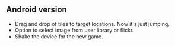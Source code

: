 Android version
---------------
- Drag and drop of tiles to target locations. Now it's just jumping.
- Option to select image from user library or flickr.
- Shake the device for the new game.
